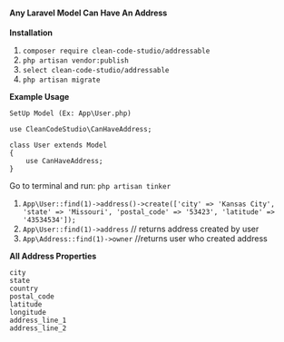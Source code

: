 #### Any Laravel Model Can Have An Address

**Installation**
1. `composer require clean-code-studio/addressable`
2. `php artisan vendor:publish`
3. `select clean-code-studio/addressable`
4. `php artisan migrate`

**Example Usage**

`SetUp Model (Ex: App\User.php)`
```
use CleanCodeStudio\CanHaveAddress;

class User extends Model
{
    use CanHaveAddress;
}
```

Go to terminal and run: `php artisan tinker`

1. `App\User::find(1)->address()->create(['city' => 'Kansas City', 'state' => 'Missouri', 'postal_code' => '53423', 'latitude' => '43534534']);`
2. `App\User::find(1)->address` // returns address created by user
3. `App\Address::find(1)->owner` //returns user who created address

**All Address Properties**

```
city
state
country
postal_code
latitude
longitude
address_line_1
address_line_2
```
